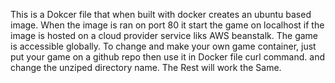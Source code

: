 This is a Dokcer file that when built with docker creates an ubuntu based image.
When the image is ran on port 80 it start the game on localhost
if the image is hosted on a cloud provider service liks AWS beanstalk. The game is accessible globally.
To change and make your own game container, just put your game on a github repo then use it in Docker file curl command. and change the unziped directory name.
The Rest will work the Same.
